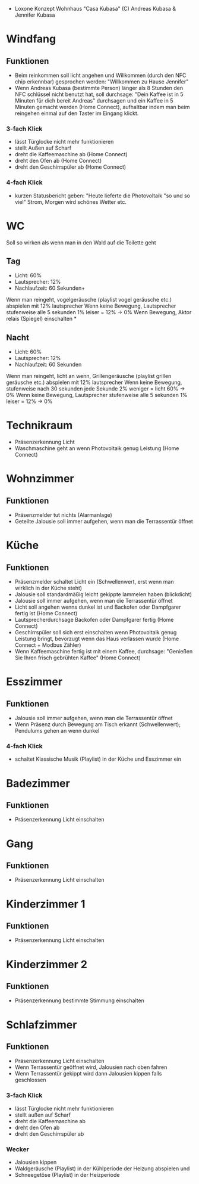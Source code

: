 * Loxone Konzept Wohnhaus "Casa Kubasa" (C) Andreas Kubasa & Jennifer Kubasa

# Windfang
## Funktionen
- Beim reinkommen soll licht angehen und Willkommen (durch den NFC chip erkennbar) gesprochen werden: "Willkommen zu Hause Jennifer"
- Wenn Andreas Kubasa (bestimmte Person) länger als 8 Stunden den NFC schlüssel nicht benutzt hat, soll durchsage: "Dein Kaffee ist in 5 Minuten für dich bereit Andreas" durchsagen und ein Kaffee in 5 Minuten gemacht werden (Home Connect), aufhaltbar indem man beim reingehen einmal auf den Taster im Eingang klickt.

### 3-fach Klick
- lässt Türglocke nicht mehr funktionieren
- stellt Außen auf Scharf
- dreht die Kaffeemaschine ab (Home Connect)
- dreht den Ofen ab (Home Connect)
- dreht den Geschirrspüler ab (Home Connect)

### 4-fach Klick
- kurzen Statusbericht geben: "Heute lieferte die Photovoltaik "so und so viel" Strom, Morgen wird schönes Wetter etc.

# WC
Soll so wirken als wenn man in den Wald auf die Toilette geht
## Tag
- Licht: 60%
- Lautsprecher: 12%
- Nachlaufzeit: 60 Sekunden+

Wenn man reingeht, vogelgeräusche (playlist vogel geräusche etc.) abspielen mit 12% lautsprecher
Wenn keine Bewegung, Lautsprecher stufenweise alle 5 sekunden 1% leiser = 12% -> 0%
Wenn Bewegung, Aktor relais (Spiegel) einschalten *

## Nacht
- Licht: 60%
- Lautsprecher: 12%
- Nachlaufzeit: 60 Sekunden

Wenn man reingeht, licht an wenn, Grillengeräusche (playlist grillen geräusche etc.) abspielen mit 12% lautsprecher
Wenn keine Bewegung, stufenweise nach 30 sekunden jede Sekunde 2% weniger = licht 60% -> 0%
Wenn keine Bewegung, Lautsprecher stufenweise alle 5 sekunden 1% leiser = 12% -> 0%

# Technikraum
- Präsenzerkennung Licht
- Waschmaschine geht an wenn Photovoltaik genug Leistung (Home Connect)

# Wohnzimmer
## Funktionen
- Präsenzmelder tut nichts (Alarmanlage)
- Geteilte Jalousie soll immer aufgehen, wenn man die Terrassentür öffnet

# Küche
## Funktionen
- Präsenzmelder schaltet Licht ein (Schwellenwert, erst wenn man wirklich in der Küche steht)
- Jalousie soll standardmäßig leicht gekippte lammelen haben (blickdicht)
- Jalousie soll immer aufgehen, wenn man die Terrassentür öffnet
- Licht soll angehen wenns dunkel ist und Backofen oder Dampfgarer fertig ist (Home Connect)
- Lautsprecherdurchsage Backofen oder Dampfgarer fertig (Home Connect)
- Geschirrspüler soll sich erst einschalten wenn Photovoltaik genug Leistung bringt, bevorzugt wenn das Haus verlassen wurde (Home Connect + Modbus Zähler)
- Wenn Kaffeemaschine fertig ist mit einem Kaffee, durchsage: "Genießen Sie Ihren frisch gebrühten Kaffee" (Home Connect)

# Esszimmer
## Funktionen
- Jalousie soll immer aufgehen, wenn man die Terrassentür öffnet
- Wenn Präsenz durch Bewegung am Tisch erkannt (Schwellenwert); Pendulums gehen an wenn dunkel
### 4-fach Klick
- schaltet Klassische Musik (Playlist) in der Küche und Esszimmer ein

# Badezimmer
## Funktionen
- Präsenzerkennung Licht einschalten

# Gang
## Funktionen
- Präsenzerkennung Licht einschalten

# Kinderzimmer 1
## Funktionen
- Präsenzerkennung Licht einschalten

# Kinderzimmer 2
## Funktionen
- Präsenzerkennung bestimmte Stimmung einschalten

# Schlafzimmer
## Funktionen
- Präsenzerkennung Licht einschalten
- Wenn Terrassentür geöffnet wird, Jalousien nach oben fahren
- Wenn Terrassentür gekippt wird dann Jalousien kippen falls geschlossen
### 3-fach Klick
- lässt Türglocke nicht mehr funktionieren
- stellt außen auf Scharf
- dreht die Kaffeemaschine ab
- dreht den Ofen ab
- dreht den Geschirrspüler ab
### Wecker 
- Jalousien kippen
- Waldgeräusche (Playlist) in der Kühlperiode der Heizung abspielen und 
- Schneegetöse (Playlist) in der Heizperiode
